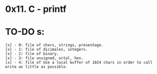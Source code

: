 # 0x11. C - printf

# TO-DO s:
	[x] - 0: file of chars, strings, presentage.
	[x] - 1: file of dicimales, integers. 
	[x] - 2: file of binary.
	[x] - 3: file unsigned, octal, hex.
	[x] - 4: file of Use a local buffer of 1024 chars in order to call write as little as possible.


